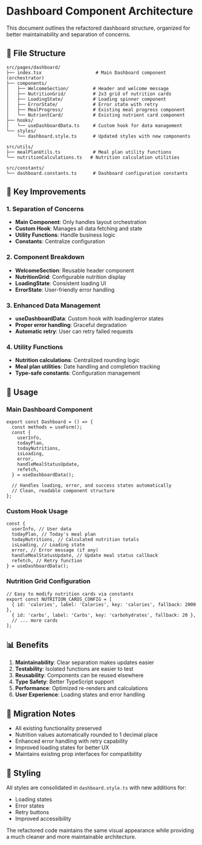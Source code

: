 # Dashboard Component Architecture

This document outlines the refactored dashboard structure, organized for better maintainability and separation of concerns.

## 📁 File Structure

```
src/pages/dashboard/
├── index.tsx                    # Main Dashboard component (orchestrator)
├── components/
│   ├── WelcomeSection/         # Header and welcome message
│   ├── NutritionGrid/          # 2x3 grid of nutrition cards
│   ├── LoadingState/           # Loading spinner component
│   ├── ErrorState/             # Error state with retry
│   ├── MealProgress/           # Existing meal progress component
│   └── NutrientCard/           # Existing nutrient card component
├── hooks/
│   └── useDashboardData.ts     # Custom hook for data management
└── styles/
    └── dashboard.style.ts      # Updated styles with new components

src/utils/
├── mealPlanUtils.ts            # Meal plan utility functions
└── nutritionCalculations.ts   # Nutrition calculation utilities

src/constants/
└── dashboard.constants.ts      # Dashboard configuration constants
```

## 🎯 Key Improvements

### 1. **Separation of Concerns**

- **Main Component**: Only handles layout orchestration
- **Custom Hook**: Manages all data fetching and state
- **Utility Functions**: Handle business logic
- **Constants**: Centralize configuration

### 2. **Component Breakdown**

- **WelcomeSection**: Reusable header component
- **NutritionGrid**: Configurable nutrition display
- **LoadingState**: Consistent loading UI
- **ErrorState**: User-friendly error handling

### 3. **Enhanced Data Management**

- **useDashboardData**: Custom hook with loading/error states
- **Proper error handling**: Graceful degradation
- **Automatic retry**: User can retry failed requests

### 4. **Utility Functions**

- **Nutrition calculations**: Centralized rounding logic
- **Meal plan utilities**: Date handling and completion tracking
- **Type-safe constants**: Configuration management

## 🔧 Usage

### Main Dashboard Component

```tsx
export const Dashboard = () => {
  const methods = useForm();
  const {
    userInfo,
    todayPlan,
    todayNutritions,
    isLoading,
    error,
    handleMealStatusUpdate,
    refetch,
  } = useDashboardData();

  // Handles loading, error, and success states automatically
  // Clean, readable component structure
};
```

### Custom Hook Usage

```tsx
const {
  userInfo, // User data
  todayPlan, // Today's meal plan
  todayNutritions, // Calculated nutrition totals
  isLoading, // Loading state
  error, // Error message (if any)
  handleMealStatusUpdate, // Update meal status callback
  refetch, // Retry function
} = useDashboardData();
```

### Nutrition Grid Configuration

```tsx
// Easy to modify nutrition cards via constants
export const NUTRITION_CARDS_CONFIG = [
  { id: 'calories', label: 'Calories', key: 'calories', fallback: 2000 },
  { id: 'carbs', label: 'Carbs', key: 'carbohydrates', fallback: 20 },
  // ... more cards
];
```

## 📊 Benefits

1. **Maintainability**: Clear separation makes updates easier
2. **Testability**: Isolated functions are easier to test
3. **Reusability**: Components can be reused elsewhere
4. **Type Safety**: Better TypeScript support
5. **Performance**: Optimized re-renders and calculations
6. **User Experience**: Loading states and error handling

## 🔄 Migration Notes

- All existing functionality preserved
- Nutrition values automatically rounded to 1 decimal place
- Enhanced error handling with retry capability
- Improved loading states for better UX
- Maintains existing prop interfaces for compatibility

## 🎨 Styling

All styles are consolidated in `dashboard.style.ts` with new additions for:

- Loading states
- Error states
- Retry buttons
- Improved accessibility

The refactored code maintains the same visual appearance while providing a much cleaner and more maintainable architecture.
